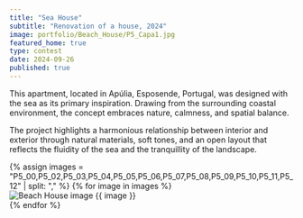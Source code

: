 ```yaml
---
title: "Sea House"
subtitle: "Renovation of a house, 2024"
image: portfolio/Beach_House/P5_Capa1.jpg
featured_home: true
type: contest
date: 2024-09-26
published: true
---
```


<!-- Project Text -->
<div class="my-5">
  <p>
    This apartment, located in <span class="fw-bold">Apúlia, Esposende, Portugal</span>, was designed with the sea as its primary inspiration. Drawing from the surrounding coastal environment, the concept embraces nature, calmness, and spatial balance.
  </p>
  <p>
    The project highlights a harmonious relationship between interior and exterior through natural materials, soft tones, and an open layout that reflects the fluidity of the sea and the tranquillity of the landscape.
  </p>
</div>


<!-- Portfolio Images -->
<div class="portfolio-images my-5">
  {% assign images = "P5_00,P5_02,P5_03,P5_04,P5_05,P5_06,P5_07,P5_08,P5_09,P5_10,P5_11,P5_12" | split: "," %}
  {% for image in images %}
  <div class="mb-4">
    <img src="{{ '/assets/images/portfolio/Beach_House/' | append: image | append: '.jpg' | relative_url }}"
         class="img-fluid w-100"
         alt="Beach House image {{ image }}"
         loading="lazy">
  </div>
  {% endfor %}
</div>


